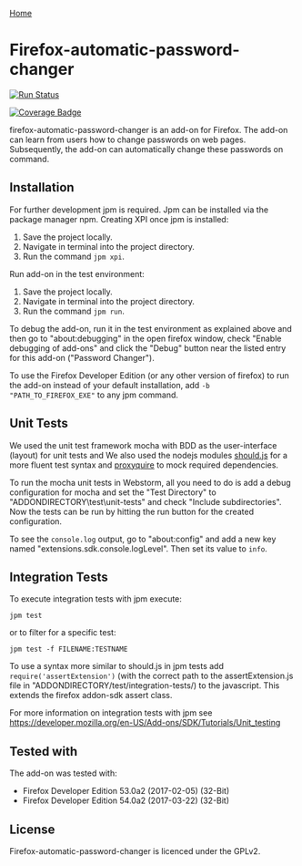 [Home](Home)
# Firefox-automatic-password-changer

[![Run Status](https://api.shippable.com/projects/593878529deb1b07005b31ff/badge?branch=PasswordGenerationInterface)](https://app.shippable.com/github/crystalnet/firefox-automatic-password-changer) 

 [![Coverage Badge](https://api.shippable.com/projects/593878529deb1b07005b31ff/coverageBadge?branch=PasswordGenerationInterface)](https://app.shippable.com/github/crystalnet/firefox-automatic-password-changer) 

firefox-automatic-password-changer is an add-on for Firefox. The add-on can learn from users how to change passwords on web pages. Subsequently, the add-on can automatically change these passwords on command.

## Installation

For further development jpm is required. Jpm can be installed via the package manager npm.
Creating XPI once jpm is installed:
1) Save the project locally.
2) Navigate in terminal into the project directory.
3) Run the command `jpm xpi`.

Run add-on in the test environment:
1) Save the project locally.
2) Navigate in terminal into the project directory.
3) Run the command `jpm run`.

To debug the add-on, run it in the test environment as explained above and then go to "about:debugging" in the open 
firefox window, check "Enable debugging of add-ons"
and click the "Debug" button near the listed entry for this add-on ("Password Changer").

To use the Firefox Developer Edition (or any other version of firefox) to run the add-on instead of your default installation,
add `-b "PATH_TO_FIREFOX_EXE"` to any jpm command.

## Unit Tests
We used the unit test framework mocha with BDD as the user-interface (layout) for unit tests and
We also used the nodejs modules [should.js](https://github.com/shouldjs/should.js/) for a more fluent test syntax and 
[proxyquire](https://github.com/thlorenz/proxyquire) to mock required dependencies.

To run the mocha unit tests in Webstorm, all you need to do is add a debug configuration for mocha
and set the "Test Directory" to "ADDONDIRECTORY\test\unit-tests" and check "Include subdirectories".
Now the tests can be run by hitting the run button for the created configuration.

To see the `console.log` output, go to "about:config" and add a new key named "extensions.sdk.console.logLevel".
Then set its value to `info`.

## Integration Tests
To execute integration tests with jpm execute:

`jpm test`

or to filter for a specific test:

`jpm test -f FILENAME:TESTNAME`

To use a syntax more similar to should.js in jpm tests add `require('assertExtension')` (with the correct path to the 
assertExtension.js file in "ADDONDIRECTORY/test/integration-tests/) to the javascript. This extends the firefox addon-sdk assert class.

For more information on integration tests with jpm see <https://developer.mozilla.org/en-US/Add-ons/SDK/Tutorials/Unit_testing>

## Tested with    
    
The add-on was tested with:
 * Firefox Developer Edition 53.0a2 (2017-02-05) (32-Bit)
 * Firefox Developer Edition 54.0a2 (2017-03-22) (32-Bit)

## License

Firefox-automatic-password-changer is licenced under the GPLv2.
